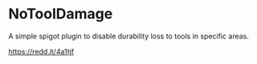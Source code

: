 # NoToolDamage

A simple spigot plugin to disable durability loss to tools in specific areas.

https://redd.it/4a1tjf
